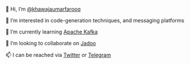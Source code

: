 👋 Hi, I’m [@khawajaumarfarooq](https://github.com/khawajaumarfarooq)

👀 I’m interested in code-generation techniques, and messaging platforms

🌱 I’m currently learning [Apache Kafka](https://kafka.apache.org/)

💞️ I’m looking to collaborate on [Jadoo](https://github.com/HuntingdonResearch/Jadoo)

📫 I can be reached via [Twitter](https://twitter.com/UmarFKhawaja) or [Telegram](https://t.me/UmarFKhawaja)

<!---
khawajaumarfarooq/khawajaumarfarooq is a ✨ special ✨ repository because its `README.md` (this file) appears on your GitHub profile.
You can click the Preview link to take a look at your changes.
--->
